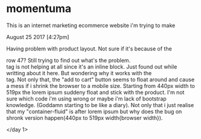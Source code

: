 # momentuma
This is an internet marketing ecommerce website i'm trying to make

<day1>

August 25 2017 [4:27pm]

Having problem with product layout. Not sure if it's because of the <div class="container-fluid"> row 47? Still trying to find out what's the problem. <br> tag is not helping at all since it's an inline block. Just found out while writting about it here. But wondering why it works with the <footer> tag. Not only that, the "add to cart" button seems to float around and cause a mess if i shrink the browser to a mobile size. Starting from 440px width to 519px the lorem ipsum suddeny float and stick with the product. I'm not sure which code i'm using wrong or maybe i'm lack of bootstrap knowledge. (Goddamn starting to be like a diary). Not only that i just realise that my "container-fluid" is after lorem ipsum but why does the bug on shronk version happen(440px to 519px width{browser width}).

</day 1>

